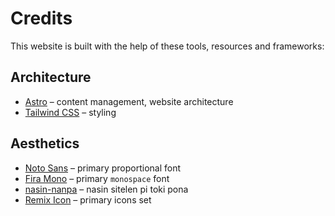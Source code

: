 # Credits

This website is built with the help of these tools, resources and frameworks:

## Architecture

- [Astro](https://astro.build/) – content management, website architecture
- [Tailwind CSS](https://tailwindcss.com/) – styling

## Aesthetics

- [Noto Sans](https://notofonts.github.io/) – primary proportional font
- [Fira Mono](https://mozilla.github.io/Fira/) – primary `monospace` font
- [nasin-nanpa](https://github.com/etbcor/nasin-nanpa) – nasin sitelen pi toki pona
- [Remix Icon](https://remixicon.com/) – primary icons set
